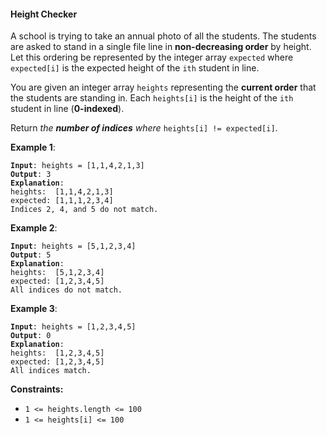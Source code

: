 #### Height Checker

A school is trying to take an annual photo of all the students. The students are asked to stand in a single file line in  **non-decreasing order**  by height. Let this ordering be represented by the integer array  `expected`  where  `expected[i]`  is the expected height of the  `ith`  student in line.

You are given an integer array  `heights`  representing the  **current order**  that the students are standing in. Each  `heights[i]`  is the height of the  `ith`  student in line (**0-indexed**).

Return  _the  **number of indices**  where_ `heights[i] != expected[i]`.

**Example 1**:
<pre><code><b>Input</b>: heights = [1,1,4,2,1,3]
<b>Output</b>: 3
<b>Explanation</b>:
heights:  [1,1,4,2,1,3]
expected: [1,1,1,2,3,4]
Indices 2, 4, and 5 do not match.
</code></pre>

**Example 2**:
<pre><code><b>Input</b>: heights = [5,1,2,3,4]
<b>Output</b>: 5
<b>Explanation</b>:
heights:  [5,1,2,3,4]
expected: [1,2,3,4,5]
All indices do not match.
</code></pre>

**Example 3**:
<pre><code><b>Input</b>: heights = [1,2,3,4,5]
<b>Output</b>: 0
<b>Explanation</b>:
heights:  [1,2,3,4,5]
expected: [1,2,3,4,5]
All indices match.
</code></pre>

**Constraints:**
- `1 <= heights.length <= 100`
- `1 <= heights[i] <= 100`
